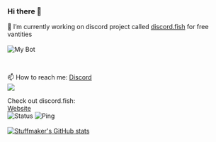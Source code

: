 ### Hi there 👋

🔭 I’m currently working on discord project called [discord.fish](https://discord.fish) for free vantities</br>
<br>
![My Bot](https://discord.c99.nl/widget/theme-1/1146393409284747335.png)</br>

</br>

📫 How to reach me: [Discord](https://discord.fish/pawpatrol)</br>
![](https://discord.c99.nl/widget/theme-2/213586333677912064.png)

Check out discord.fish:</br>
[Website](https://discord.fish)<br>
![Status](https://status.stuffmaker.eu/api/badge/15/status) ![Ping](https://status.stuffmaker.eu/api/badge/15/ping) <br><br>
[![Stuffmaker's GitHub stats](https://github-readme-stats.vercel.app/api?username=MrStuffmaker&show_icons=true&theme=merko)](https://stuffmaker.dev)
</br>
